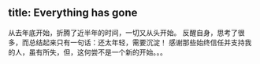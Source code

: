 ﻿title: Everything has gone
---
从去年底开始，折腾了近半年的时间，一切又从头开始。
反醒自身，思考了很多，而总结起来只有一句话：还太年轻，需要沉淀！
感谢那些始终信任并支持我的人，虽有所失，但，这何尝不是一个新的开始。。。